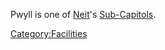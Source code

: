 Pwyll is one of [Neit](Neit.md "wikilink")'s
[Sub-Capitols](Sub.$1.md "wikilink").

[Category:Facilities](Category:Facilities.md "wikilink")
